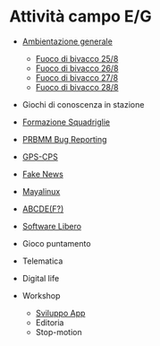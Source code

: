 # Attività campo E/G

* [Ambientazione generale](attivita/ambientazione)
  * [Fuoco di bivacco 25/8](attivita/ambientazione/bivacco-25-8.md)
  * [Fuoco di bivacco 26/8](attivita/ambientazione/bivacco-26-8.md)
  * [Fuoco di bivacco 27/8](attivita/ambientazione/bivacco-27-8.md)
  * [Fuoco di bivacco 28/8](attivita/ambientazione/bivacco-28-8.md)

* Giochi di conoscenza in stazione
* [Formazione Squadriglie](attivita/formazione-sq)
* [PRBMM Bug Reporting](attivita/prbmm-bug-reporting)
* [GPS-CPS](attivita/gps-cps)
* [Fake News](attivita/fake-news)
* [Mayalinux](attivita/mayalinux)
* [ABCDE(F?)](attivita/abcdef/abcdef.pdf)
* [Software Libero](attivita/software-libero)
* Gioco puntamento
* Telematica
* Digital life

* Workshop
  * [Sviluppo App](attivita/workshop-app)
  * Editoria
  * Stop-motion
